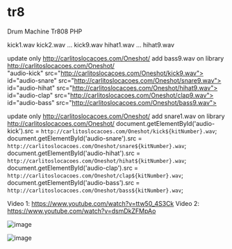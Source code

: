 # tr8
Drum Machine Tr808 PHP

kick1.wav
kick2.wav
... kick9.wav
hihat1.wav ... hihat9.wav

update only http://carlitoslocacoes.com/Oneshot/
add bass9.wav on library http://carlitoslocacoes.com/Oneshot/
<br>
"audio-kick" src="http://carlitoslocacoes.com/Oneshot/kick9.wav">
id="audio-snare" src="http://carlitoslocacoes.com/Oneshot/snare9.wav">
id="audio-hihat" src="http://carlitoslocacoes.com/Oneshot/hihat9.wav">
id="audio-clap" src="http://carlitoslocacoes.com/Oneshot/clap9.wav">
id="audio-bass" src="http://carlitoslocacoes.com/Oneshot/bass9.wav">



update only http://carlitoslocacoes.com/Oneshot/
add snare1.wav on library http://carlitoslocacoes.com/Oneshot/
document.getElementById('audio-kick').src = `http://carlitoslocacoes.com/Oneshot/kick${kitNumber}.wav`;
        document.getElementById('audio-snare').src = `http://carlitoslocacoes.com/Oneshot/snare${kitNumber}.wav`;
        document.getElementById('audio-hihat').src = `http://carlitoslocacoes.com/Oneshot/hihat${kitNumber}.wav`;
        document.getElementById('audio-clap').src = `http://carlitoslocacoes.com/Oneshot/clap${kitNumber}.wav`;
        document.getElementById('audio-bass').src = `http://carlitoslocacoes.com/Oneshot/bass${kitNumber}.wav`;


Video 1: https://www.youtube.com/watch?v=ttw50_4S3Ck
Video 2: https://www.youtube.com/watch?v=dsmDkZFMpAo


![image](https://github.com/user-attachments/assets/7e9ff1a0-6a3f-4a0d-9215-0586dbc3a80d)

![image](https://github.com/user-attachments/assets/a5e23f2a-86d5-4adb-bc8d-5ec6b9b51208)
